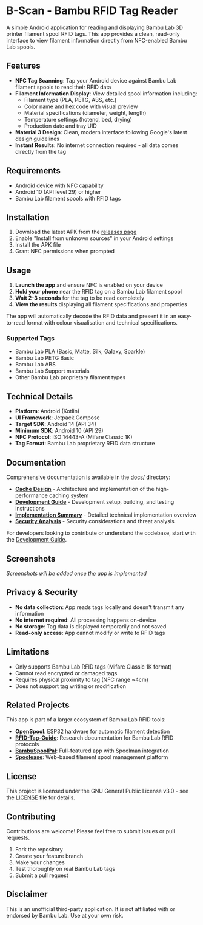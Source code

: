 # B-Scan - Bambu RFID Tag Reader

A simple Android application for reading and displaying Bambu Lab 3D printer filament spool RFID tags. This app provides a clean, read-only interface to view filament information directly from NFC-enabled Bambu Lab spools.

## Features

- **NFC Tag Scanning**: Tap your Android device against Bambu Lab filament spools to read their RFID data
- **Filament Information Display**: View detailed spool information including:
  - Filament type (PLA, PETG, ABS, etc.)
  - Color name and hex code with visual preview
  - Material specifications (diameter, weight, length)  
  - Temperature settings (hotend, bed, drying)
  - Production date and tray UID
- **Material 3 Design**: Clean, modern interface following Google's latest design guidelines
- **Instant Results**: No internet connection required - all data comes directly from the tag

## Requirements

- Android device with NFC capability
- Android 10 (API level 29) or higher
- Bambu Lab filament spools with RFID tags

## Installation

1. Download the latest APK from the [releases page](../../releases)
2. Enable "Install from unknown sources" in your Android settings
3. Install the APK file
4. Grant NFC permissions when prompted

## Usage

1. **Launch the app** and ensure NFC is enabled on your device
2. **Hold your phone** near the RFID tag on a Bambu Lab filament spool
3. **Wait 2-3 seconds** for the tag to be read completely
4. **View the results** displaying all filament specifications and properties

The app will automatically decode the RFID data and present it in an easy-to-read format with colour visualisation and technical specifications.

### Supported Tags

- Bambu Lab PLA (Basic, Matte, Silk, Galaxy, Sparkle)
- Bambu Lab PETG Basic
- Bambu Lab ABS
- Bambu Lab Support materials
- Other Bambu Lab proprietary filament types

## Technical Details

- **Platform**: Android (Kotlin)
- **UI Framework**: Jetpack Compose
- **Target SDK**: Android 14 (API 34)
- **Minimum SDK**: Android 10 (API 29)
- **NFC Protocol**: ISO 14443-A (Mifare Classic 1K)
- **Tag Format**: Bambu Lab proprietary RFID data structure

## Documentation

Comprehensive documentation is available in the [docs/](docs/) directory:

- **[Cache Design](docs/CACHE_DESIGN.md)** - Architecture and implementation of the high-performance caching system
- **[Development Guide](docs/DEVELOPMENT.md)** - Development setup, building, and testing instructions
- **[Implementation Summary](docs/IMPLEMENTATION_SUMMARY.md)** - Detailed technical implementation overview
- **[Security Analysis](docs/SECURITY_ANALYSIS.md)** - Security considerations and threat analysis

For developers looking to contribute or understand the codebase, start with the [Development Guide](docs/DEVELOPMENT.md).

## Screenshots

*Screenshots will be added once the app is implemented*

## Privacy & Security

- **No data collection**: App reads tags locally and doesn't transmit any information
- **No internet required**: All processing happens on-device
- **No storage**: Tag data is displayed temporarily and not saved
- **Read-only access**: App cannot modify or write to RFID tags

## Limitations

- Only supports Bambu Lab RFID tags (Mifare Classic 1K format)
- Cannot read encrypted or damaged tags
- Requires physical proximity to tag (NFC range ~4cm)
- Does not support tag writing or modification

## Related Projects

This app is part of a larger ecosystem of Bambu Lab RFID tools:

- **[OpenSpool](../OpenSpool/)**: ESP32 hardware for automatic filament detection
- **[RFID-Tag-Guide](../RFID-Tag-Guide/)**: Research documentation for Bambu Lab RFID protocols
- **[BambuSpoolPal](../MrBambuSpoolPal-BambuSpoolPal_AndroidApp/)**: Full-featured app with Spoolman integration
- **[Spoolease](https://www.spoolease.io/)**: Web-based filament spool management platform

## License

This project is licensed under the GNU General Public License v3.0 - see the [LICENSE](LICENSE) file for details.

## Contributing

Contributions are welcome! Please feel free to submit issues or pull requests.

1. Fork the repository
2. Create your feature branch
3. Make your changes
4. Test thoroughly on real Bambu Lab tags  
5. Submit a pull request

## Disclaimer

This is an unofficial third-party application. It is not affiliated with or endorsed by Bambu Lab. Use at your own risk.